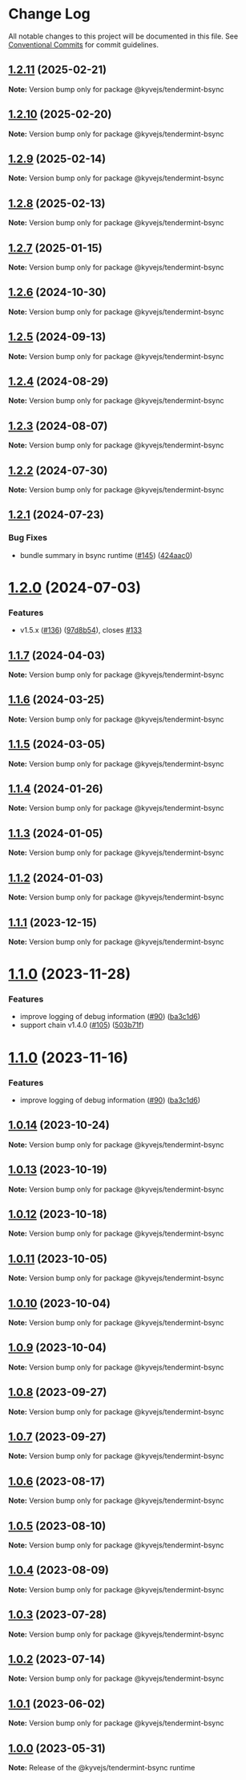 # Change Log

All notable changes to this project will be documented in this file.
See [Conventional Commits](https://conventionalcommits.org) for commit guidelines.

## [1.2.11](https://github.com/KYVENetwork/kyvejs/compare/@kyvejs/tendermint-bsync@1.2.10...@kyvejs/tendermint-bsync@1.2.11) (2025-02-21)

**Note:** Version bump only for package @kyvejs/tendermint-bsync

## [1.2.10](https://github.com/KYVENetwork/kyvejs/compare/@kyvejs/tendermint-bsync@1.2.9...@kyvejs/tendermint-bsync@1.2.10) (2025-02-20)

**Note:** Version bump only for package @kyvejs/tendermint-bsync

## [1.2.9](https://github.com/KYVENetwork/kyvejs/compare/@kyvejs/tendermint-bsync@1.2.8...@kyvejs/tendermint-bsync@1.2.9) (2025-02-14)

**Note:** Version bump only for package @kyvejs/tendermint-bsync

## [1.2.8](https://github.com/KYVENetwork/kyvejs/compare/@kyvejs/tendermint-bsync@1.2.7...@kyvejs/tendermint-bsync@1.2.8) (2025-02-13)

**Note:** Version bump only for package @kyvejs/tendermint-bsync

## [1.2.7](https://github.com/KYVENetwork/kyvejs/compare/@kyvejs/tendermint-bsync@1.2.6...@kyvejs/tendermint-bsync@1.2.7) (2025-01-15)

**Note:** Version bump only for package @kyvejs/tendermint-bsync

## [1.2.6](https://github.com/KYVENetwork/kyvejs/compare/@kyvejs/tendermint-bsync@1.2.5...@kyvejs/tendermint-bsync@1.2.6) (2024-10-30)

**Note:** Version bump only for package @kyvejs/tendermint-bsync

## [1.2.5](https://github.com/KYVENetwork/kyvejs/compare/@kyvejs/tendermint-bsync@1.2.4...@kyvejs/tendermint-bsync@1.2.5) (2024-09-13)

**Note:** Version bump only for package @kyvejs/tendermint-bsync

## [1.2.4](https://github.com/KYVENetwork/kyvejs/compare/@kyvejs/tendermint-bsync@1.2.3...@kyvejs/tendermint-bsync@1.2.4) (2024-08-29)

**Note:** Version bump only for package @kyvejs/tendermint-bsync

## [1.2.3](https://github.com/KYVENetwork/kyvejs/compare/@kyvejs/tendermint-bsync@1.2.2...@kyvejs/tendermint-bsync@1.2.3) (2024-08-07)

**Note:** Version bump only for package @kyvejs/tendermint-bsync

## [1.2.2](https://github.com/KYVENetwork/kyvejs/compare/@kyvejs/tendermint-bsync@1.2.1...@kyvejs/tendermint-bsync@1.2.2) (2024-07-30)

**Note:** Version bump only for package @kyvejs/tendermint-bsync

## [1.2.1](https://github.com/KYVENetwork/kyvejs/compare/@kyvejs/tendermint-bsync@1.2.0...@kyvejs/tendermint-bsync@1.2.1) (2024-07-23)

### Bug Fixes

- bundle summary in bsync runtime ([#145](https://github.com/KYVENetwork/kyvejs/issues/145)) ([424aac0](https://github.com/KYVENetwork/kyvejs/commit/424aac0f0913c6ffa1550bb5ebae6e524af836a7))

# [1.2.0](https://github.com/KYVENetwork/kyvejs/compare/@kyvejs/tendermint-bsync@1.1.7...@kyvejs/tendermint-bsync@1.2.0) (2024-07-03)

### Features

- v1.5.x ([#136](https://github.com/KYVENetwork/kyvejs/issues/136)) ([97d8b54](https://github.com/KYVENetwork/kyvejs/commit/97d8b54833d50bee7eb1a6e17d61f71d81887a9d)), closes [#133](https://github.com/KYVENetwork/kyvejs/issues/133)

## [1.1.7](https://github.com/KYVENetwork/kyvejs/compare/@kyvejs/tendermint-bsync@1.1.6...@kyvejs/tendermint-bsync@1.1.7) (2024-04-03)

**Note:** Version bump only for package @kyvejs/tendermint-bsync

## [1.1.6](https://github.com/KYVENetwork/kyvejs/compare/@kyvejs/tendermint-bsync@1.1.5...@kyvejs/tendermint-bsync@1.1.6) (2024-03-25)

**Note:** Version bump only for package @kyvejs/tendermint-bsync

## [1.1.5](https://github.com/KYVENetwork/kyvejs/compare/@kyvejs/tendermint-bsync@1.1.4...@kyvejs/tendermint-bsync@1.1.5) (2024-03-05)

**Note:** Version bump only for package @kyvejs/tendermint-bsync

## [1.1.4](https://github.com/KYVENetwork/kyvejs/compare/@kyvejs/tendermint-bsync@1.1.3...@kyvejs/tendermint-bsync@1.1.4) (2024-01-26)

**Note:** Version bump only for package @kyvejs/tendermint-bsync

## [1.1.3](https://github.com/KYVENetwork/kyvejs/compare/@kyvejs/tendermint-bsync@1.1.2...@kyvejs/tendermint-bsync@1.1.3) (2024-01-05)

**Note:** Version bump only for package @kyvejs/tendermint-bsync

## [1.1.2](https://github.com/KYVENetwork/kyvejs/compare/@kyvejs/tendermint-bsync@1.1.1...@kyvejs/tendermint-bsync@1.1.2) (2024-01-03)

**Note:** Version bump only for package @kyvejs/tendermint-bsync

## [1.1.1](https://github.com/KYVENetwork/kyvejs/compare/@kyvejs/tendermint-bsync@1.1.0...@kyvejs/tendermint-bsync@1.1.1) (2023-12-15)

**Note:** Version bump only for package @kyvejs/tendermint-bsync

# [1.1.0](https://github.com/KYVENetwork/kyvejs/compare/@kyvejs/tendermint-bsync@1.0.14...@kyvejs/tendermint-bsync@1.1.0) (2023-11-28)

### Features

- improve logging of debug information ([#90](https://github.com/KYVENetwork/kyvejs/issues/90)) ([ba3c1d6](https://github.com/KYVENetwork/kyvejs/commit/ba3c1d63060f38c112d7b5102341a0c9000d7d54))
- support chain v1.4.0 ([#105](https://github.com/KYVENetwork/kyvejs/issues/105)) ([503b71f](https://github.com/KYVENetwork/kyvejs/commit/503b71f40ed4d32c68d2bff34cfcf88120944c73))

# [1.1.0](https://github.com/KYVENetwork/kyvejs/compare/@kyvejs/tendermint-bsync@1.0.14...@kyvejs/tendermint-bsync@1.1.0) (2023-11-16)

### Features

- improve logging of debug information ([#90](https://github.com/KYVENetwork/kyvejs/issues/90)) ([ba3c1d6](https://github.com/KYVENetwork/kyvejs/commit/ba3c1d63060f38c112d7b5102341a0c9000d7d54))

## [1.0.14](https://github.com/KYVENetwork/kyvejs/compare/@kyvejs/tendermint-bsync@1.0.13...@kyvejs/tendermint-bsync@1.0.14) (2023-10-24)

**Note:** Version bump only for package @kyvejs/tendermint-bsync

## [1.0.13](https://github.com/KYVENetwork/kyvejs/compare/@kyvejs/tendermint-bsync@1.0.12...@kyvejs/tendermint-bsync@1.0.13) (2023-10-19)

**Note:** Version bump only for package @kyvejs/tendermint-bsync

## [1.0.12](https://github.com/KYVENetwork/kyvejs/compare/@kyvejs/tendermint-bsync@1.0.11...@kyvejs/tendermint-bsync@1.0.12) (2023-10-18)

**Note:** Version bump only for package @kyvejs/tendermint-bsync

## [1.0.11](https://github.com/KYVENetwork/kyvejs/compare/@kyvejs/tendermint-bsync@1.0.10...@kyvejs/tendermint-bsync@1.0.11) (2023-10-05)

**Note:** Version bump only for package @kyvejs/tendermint-bsync

## [1.0.10](https://github.com/KYVENetwork/kyvejs/compare/@kyvejs/tendermint-bsync@1.0.9...@kyvejs/tendermint-bsync@1.0.10) (2023-10-04)

**Note:** Version bump only for package @kyvejs/tendermint-bsync

## [1.0.9](https://github.com/KYVENetwork/kyvejs/compare/@kyvejs/tendermint-bsync@1.0.8...@kyvejs/tendermint-bsync@1.0.9) (2023-10-04)

**Note:** Version bump only for package @kyvejs/tendermint-bsync

## [1.0.8](https://github.com/KYVENetwork/kyvejs/compare/@kyvejs/tendermint-bsync@1.0.7...@kyvejs/tendermint-bsync@1.0.8) (2023-09-27)

**Note:** Version bump only for package @kyvejs/tendermint-bsync

## [1.0.7](https://github.com/KYVENetwork/kyvejs/compare/@kyvejs/tendermint-bsync@1.0.6...@kyvejs/tendermint-bsync@1.0.7) (2023-09-27)

**Note:** Version bump only for package @kyvejs/tendermint-bsync

## [1.0.6](https://github.com/KYVENetwork/kyvejs/compare/@kyvejs/tendermint-bsync@1.0.5...@kyvejs/tendermint-bsync@1.0.6) (2023-08-17)

**Note:** Version bump only for package @kyvejs/tendermint-bsync

## [1.0.5](https://github.com/KYVENetwork/kyvejs/compare/@kyvejs/tendermint-bsync@1.0.4...@kyvejs/tendermint-bsync@1.0.5) (2023-08-10)

**Note:** Version bump only for package @kyvejs/tendermint-bsync

## [1.0.4](https://github.com/KYVENetwork/kyvejs/compare/@kyvejs/tendermint-bsync@1.0.3...@kyvejs/tendermint-bsync@1.0.4) (2023-08-09)

**Note:** Version bump only for package @kyvejs/tendermint-bsync

## [1.0.3](https://github.com/KYVENetwork/kyvejs/compare/@kyvejs/tendermint-bsync@1.0.2...@kyvejs/tendermint-bsync@1.0.3) (2023-07-28)

**Note:** Version bump only for package @kyvejs/tendermint-bsync

## [1.0.2](https://github.com/KYVENetwork/kyvejs/compare/@kyvejs/tendermint-bsync@1.0.1...@kyvejs/tendermint-bsync@1.0.2) (2023-07-14)

**Note:** Version bump only for package @kyvejs/tendermint-bsync

## [1.0.1](https://github.com/KYVENetwork/kyvejs/compare/@kyvejs/tendermint-bsync@1.0.0...@kyvejs/tendermint-bsync@1.0.1) (2023-06-02)

**Note:** Version bump only for package @kyvejs/tendermint-bsync

## [1.0.0](https://github.com/KYVENetwork/kyvejs/compare/@kyvejs/tendermint-bsync@1.0.0-beta.10...@kyvejs/tendermint-bsync@1.0.0) (2023-05-31)

**Note:** Release of the @kyvejs/tendermint-bsync runtime
